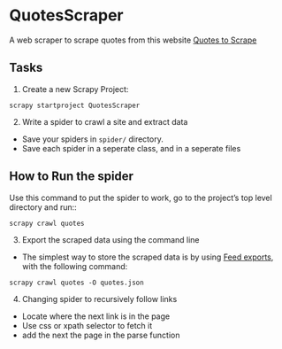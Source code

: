 # QuotesScraper #

A web scraper to scrape quotes from this website [Quotes to Scrape](http://quotes.toscrape.com/)

## Tasks ##

1. Create a new Scrapy Project:
```
scrapy startproject QuotesScraper
```

2. Write a spider to crawl a site and extract data
  - Save your spiders in ```spider/``` directory.
  - Save each spider in a seperate class, and in a seperate files

## How to Run the spider ##

Use this command to put the spider to work, go to the project’s top level directory and run::
```
scrapy crawl quotes
```

3. Export the scraped data using the command line
  - The simplest way to store the scraped data is by using [Feed exports](https://docs.scrapy.org/en/latest/topics/feed-exports.html#topics-feed-exports), with the following command:
```
scrapy crawl quotes -O quotes.json
```

4. Changing spider to recursively follow links
  - Locate where the next link is in the page
  - Use css or xpath selector to fetch it
  - add the next the page in the parse function 
